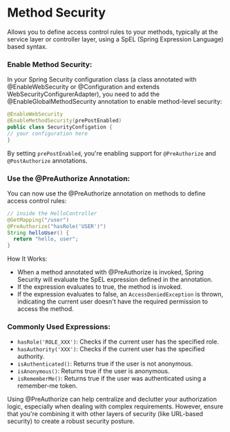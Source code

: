 # Method Security
Allows you to define access control rules to your methods, typically at the service layer or controller layer, using a SpEL (Spring Expression Language) based syntax.

### Enable  Method Security:
In your Spring Security configuration class (a class annotated with @EnableWebSecurity or @Configuration and extends WebSecurityConfigurerAdapter), you need to add the @EnableGlobalMethodSecurity annotation to enable method-level security:
```java
@EnableWebSecurity
@EnableMethodSecurity(prePostEnabled)
public class SecurityConfigation {
// your configuration here
}
```
By setting `prePostEnabled`, you're enabling support for `@PreAuthorize` and `@PostAuthorize` annotations.


### Use the @PreAuthorize Annotation:
You can now use the @PreAuthorize annotation on methods to define access control rules:
```java
// inside the HelloController
@GetMapping("/user")
@PreAuthorize("hasRole('USER')")
String helloUser() {
  return "hello, user";
}
```   
How It Works:

- When a method annotated with @PreAuthorize is invoked, Spring Security will evaluate the SpEL expression defined in the annotation.    
- If the expression evaluates to true, the method is invoked.   
- If the expression evaluates to false, an `AccessDeniedException` is thrown, indicating the current user doesn't have the required permission to access the method.


### Commonly Used Expressions:

- `hasRole('ROLE_XXX')`: Checks if the current user has the specified role.
- `hasAuthority('XXX')`: Checks if the current user has the specified authority.
- `isAuthenticated()`: Returns true if the user is not anonymous.
- `isAnonymous()`: Returns true if the user is anonymous.
- `isRememberMe()`: Returns true if the user was authenticated using a remember-me token.

Using @PreAuthorize can help centralize and declutter your authorization logic, especially when dealing with complex requirements. However, ensure that you're combining it with other layers of security (like URL-based security) to create a robust security posture.